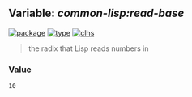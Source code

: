 ## Variable: ***common-lisp:*read-base****
[![package](https://img.shields.io/badge/Package-COMMON--LISP-5f9ea0.svg?style=social&colorA=999999)](../) [![type](https://img.shields.io/badge/Type-Variable-5f9ea0.svg?style=social&colorA=999999)](../#variable) [![clhs](https://img.shields.io/badge/CLHS-*READ--BASE*-5f9ea0.svg?style=social&colorA=999999)](http://www.lispworks.com/documentation/HyperSpec/Body/v_rd_bas.htm) 

> the radix that Lisp reads numbers in

### Value
```
10
```
